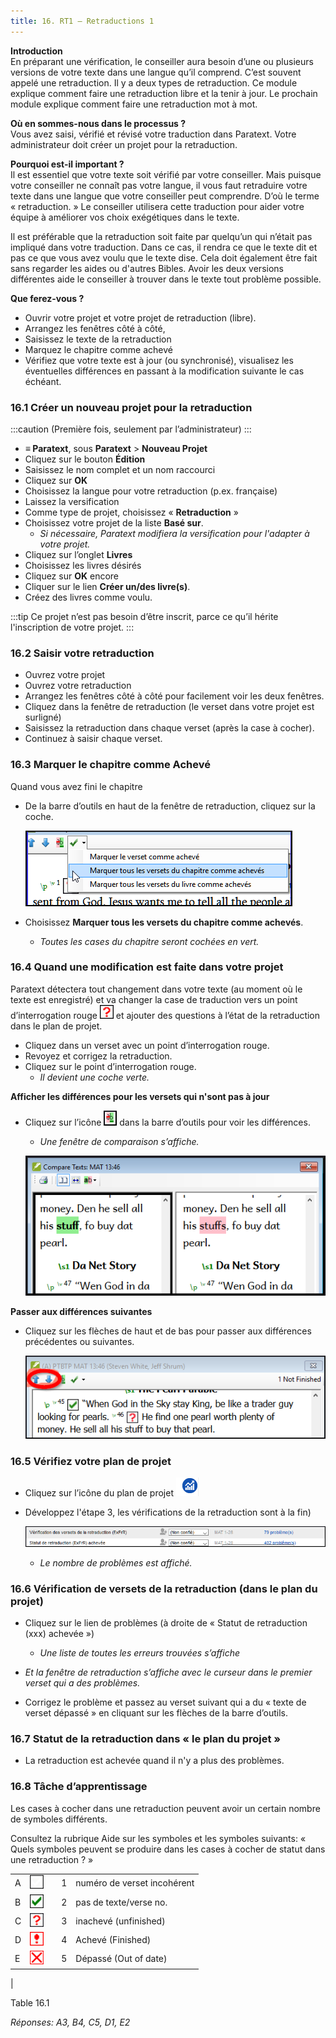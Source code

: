 ```yaml
---
title: 16. RT1 – Retraductions 1
---
```

**Introduction**  
En préparant une vérification, le conseiller aura besoin d’une ou plusieurs versions de votre texte dans une langue qu’il comprend. C’est souvent appelé une retraduction. Il y a deux types de retraduction. Ce module explique comment faire une retraduction libre et la tenir à jour. Le prochain module explique comment faire une retraduction mot à mot.

**Où en sommes-nous dans le processus ?**  
Vous avez saisi, vérifié et révisé votre traduction dans Paratext. Votre administrateur doit créer un projet pour la retraduction.

**Pourquoi est-il important ?**  
Il est essentiel que votre texte soit vérifié par votre conseiller. Mais puisque votre conseiller ne connaît pas votre langue, il vous faut retraduire votre texte dans une langue que votre conseiller peut comprendre. D’où le terme « retraduction. » Le conseiller utilisera cette traduction pour aider votre équipe à améliorer vos choix exégétiques dans le texte.

Il est préférable que la retraduction soit faite par quelqu’un qui n’était pas impliqué dans votre traduction. Dans ce cas, il rendra ce que le texte dit et pas ce que vous avez voulu que le texte dise. Cela doit également être fait sans regarder les aides ou d'autres Bibles. Avoir les deux versions différentes aide le conseiller à trouver dans le texte tout problème possible.

**Que ferez-vous ?**  
-   Ouvrir votre projet et votre projet de retraduction (libre).
-   Arrangez les fenêtres côté à côté,
-   Saisissez le texte de la retraduction
-   Marquez le chapitre comme achevé
-   Vérifiez que votre texte est à jour (ou synchronisé), visualisez les éventuelles différences en passant à la modification suivante le cas échéant.

### 16.1 Créer un nouveau projet pour la retraduction

:::caution
(Première fois, seulement par l’administrateur)
:::

-   **≡ Paratext**, sous **Paratext** \> **Nouveau Projet**
-   Cliquez sur le bouton **Édition**
-   Saisissez le nom complet et un nom raccourci
-   Cliquez sur **OK**
-   Choisissez la langue pour votre retraduction (p.ex. française)
-   Laissez la versification
-   Comme type de projet, choisissez « **Retraduction** »
-   Choisissez votre projet de la liste **Basé sur**.  
    -    *Si nécessaire, Paratext modifiera la versification pour l'adapter à votre projet.*  
-   Cliquez sur l’onglet **Livres**
-   Choisissez les livres désirés
-   Cliquez sur **OK** encore
-   Cliquer sur le lien **Créer un/des livre(s)**.
-   Créez des livres comme voulu.

:::tip
Ce projet n’est pas besoin d’être inscrit, parce ce qu’il hérite l'inscription de votre projet.
:::

### 16.2 Saisir votre retraduction

-   Ouvrez votre projet
-   Ouvrez votre retraduction
-   Arrangez les fenêtres côté à côté pour facilement voir les deux fenêtres.
-   Cliquez dans la fenêtre de retraduction (le verset dans votre projet est surligné)
-   Saisissez la retraduction dans chaque verset (après la case à cocher).
-   Continuez à saisir chaque verset.

### 16.3 Marquer le chapitre comme Achevé

Quand vous avez fini le chapitre

-   De la barre d’outils en haut de la fenêtre de retraduction, cliquez sur la coche.

    ![](../media/fa91cc9ca5da7849a9d3521c106974f4.png)

-   Choisissez **Marquer tous les versets du chapitre comme achevés**.  
    -    *Toutes les cases du chapitre seront cochées en vert.*

### 16.4 Quand une modification est faite dans votre projet

Paratext détectera tout changement dans votre texte (au moment où le texte est enregistré) et va changer la case de traduction vers un point d’interrogation rouge ![](../media/fd2a2899133a5e6932581c91e4a3f0e3.png) et ajouter des questions à l’état de la retraduction dans le plan de projet.

-   Cliquez dans un verset avec un point d’interrogation rouge.
-   Revoyez et corrigez la retraduction.
-   Cliquez sur le point d’interrogation rouge.  
    -    *Il devient une coche verte.*

**Afficher les différences pour les versets qui n'sont pas à jour**  
-   Cliquez sur l’icône ![](../media/5b9af43b92e2984dfe2614a1d297c3dd.png) dans la barre d’outils pour voir les différences.  
    -    *Une fenêtre de comparaison s’affiche.*

    ![](../media/4c4861961bdc6b29ac2b12df524933af.png)

**Passer aux différences suivantes**  
-   Cliquez sur les flèches de haut et de bas pour passer aux différences précédentes ou suivantes.

    ![](../media/66e34d402a20c35065e728c76462356f.png)

### 16.5 Vérifiez votre plan de projet

-   Cliquez sur l’icône du plan de projet ![](../media/d4f73d4e85851f0a7038bdd7f203d5f5.png)
-   Développez l'étape 3, les vérifications de la retraduction sont à la fin)

    ![](../media/51e432962bdc525142b1e8b23fec5ebe.png)  
    -    *Le nombre de problèmes est affiché.*

### 16.6 Vérification de versets de la retraduction (dans le plan du projet)

-   Cliquez sur le lien de problèmes (à droite de « Statut de retraduction (xxx) achevée »)  
    -    *Une liste de toutes les erreurs trouvées s’affiche*

-   *Et la fenêtre de retraduction s’affiche avec le curseur dans le premier verset qui a des problèmes.*
-   Corrigez le problème et passez au verset suivant qui a du « texte de verset dépassé » en cliquant sur les flèches de la barre d’outils.

### 16.7 Statut de la retraduction dans « le plan du projet »

-   La retraduction est achevée quand il n'y a plus des problèmes.

### 16.8 Tâche d’apprentissage

Les cases à cocher dans une retraduction peuvent avoir un certain nombre de symboles différents.

Consultez la rubrique Aide sur les symboles et les symboles suivants: « Quels symboles peuvent se produire dans les cases à cocher de statut dans une retraduction ? »

| | | | |  |
|---|-------------------------------------------------|---|---|-----------------------------|
| A | ![](../media/09b61c5c6d378fe5eb55993803e9fa62.png) |   | 1 | numéro de verset incohérent |
| B | ![](../media/137adc925e0bf657c630c10699ddc5f8.png) |   | 2 | pas de texte/verse no.      |
| C | ![](../media/82d0c3ada1245233d0d5fe0b4e650e44.png) |   | 3 | inachevé (unfinished)       |
| D | ![](../media/0cfc20f7ce5ae319c3aeb941e70fa482.png) |   | 4 | Achevé (Finished)           |
| E | ![](../media/aeb91707fa743aa95460a958d7f7f8f4.png) |   | 5 | Dépassé (Out of date)       |
|

Table 16.1

*Réponses: A3, B4, C5, D1, E2*
